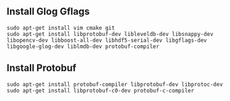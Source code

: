 ## Install Glog Gflags
```
sudo apt-get install vim cmake git
sudo apt-get install libprotobuf-dev libleveldb-dev libsnappy-dev libopencv-dev libboost-all-dev libhdf5-serial-dev libgflags-dev libgoogle-glog-dev liblmdb-dev protobuf-compiler
```


## Install Protobuf
```
sudo apt-get install protobuf-compiler libprotobuf-dev libprotoc-dev
sudo apt-get install libprotobuf-c0-dev protobuf-c-compiler
```

